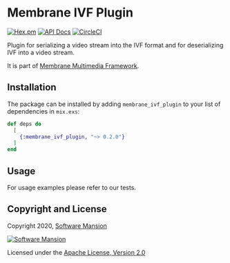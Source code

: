 # Membrane IVF Plugin

[![Hex.pm](https://img.shields.io/hexpm/v/membrane_ivf_plugin.svg)](https://hex.pm/packages/membrane_ivf_plugin)
[![API Docs](https://img.shields.io/badge/api-docs-yellow.svg?style=flat)](https://hexdocs.pm/membrane_ivf_plugin/)
[![CircleCI](https://circleci.com/gh/membraneframework/membrane_ivf_plugin.svg?style=svg)](https://circleci.com/gh/membraneframework/membrane_ivf_plugin)

Plugin for serializing a video stream into the IVF format and for deserializing IVF into a video stream.

It is part of [Membrane Multimedia Framework](https://membraneframework.org).

## Installation

The package can be installed by adding `membrane_ivf_plugin` to your list of dependencies in `mix.exs`:

```elixir
def deps do
  [
    {:membrane_ivf_plugin, "~> 0.2.0"}
  ]
end
```

## Usage

For usage examples please refer to our tests.

## Copyright and License

Copyright 2020, [Software Mansion](https://swmansion.com/?utm_source=git&utm_medium=readme&utm_campaign=membrane_template_plugin)

[![Software Mansion](https://logo.swmansion.com/logo?color=white&variant=desktop&width=200&tag=membrane-github)](https://swmansion.com/?utm_source=git&utm_medium=readme&utm_campaign=membrane_ivf_plugin)

Licensed under the [Apache License, Version 2.0](LICENSE)
